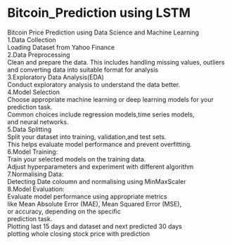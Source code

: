 # Bitcoin_Prediction using LSTM
Bitcoin  Price Prediction using Data Science and Machine Learning<br>
1.Data Collection<br>
Loading Dataset from Yahoo Finance<br>
2.Data Preprocessing<br>
  Clean and prepare the data.  This includes handling missing values, outliers <br>
   and converting data into suitable format  for analysis<br>
3.Exploratory Data Analysis(EDA)<br>
 Conduct exploratory analysis to understand the data better.<br>
4.Model Selection<br>
 Choose appropriate machine learning or deep learning models for your<br>
 prediction task.<br>
 Common choices include  regression models,time series models,<br>
 and neural networks.<br>
5.Data Splitting<br>
 Split your dataset into training, validation,and test sets.<br>
 This helps evaluate model performance and prevent overfitting.<br>
6.Model Training: <br>
  Train your selected models on the training data.<br> 
  Adjust hyperparameters and experiment with different algorithm<br>
7.Normalising Data:<br>
  Detecting Date coloumn and normalising using MinMaxScaler<br>
8.Model Evaluation:<br>
  Evaluate model performance using appropriate metrics<br>
 like Mean Absolute Error (MAE),  Mean Squared Error (MSE), <br>
 or accuracy, depending on the specific <br>
 prediction task.<br>
 Plotting last 15 days and dataset and next predicted 30 days<br>
 plotting whole closing stock price with prediction
